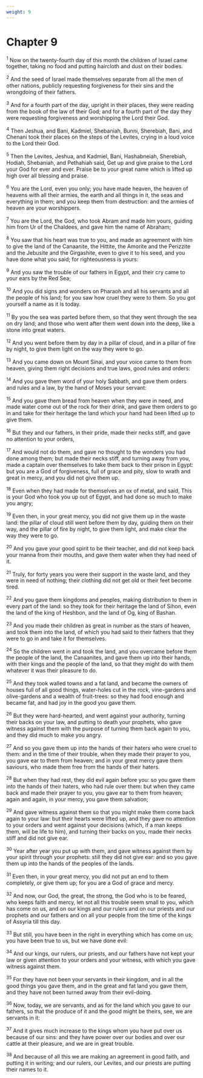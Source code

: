 ```yaml
---
weight: 9
---
```


# Chapter 9

<sup>1</sup> Now on the twenty-fourth day of this month the children of Israel came together, taking no food and putting haircloth and dust on their bodies. 

<sup>2</sup> And the seed of Israel made themselves separate from all the men of other nations, publicly requesting forgiveness for their sins and the wrongdoing of their fathers. 

<sup>3</sup> And for a fourth part of the day, upright in their places, they were reading from the book of the law of their God; and for a fourth part of the day they were requesting forgiveness and worshipping the Lord their God. 

<sup>4</sup> Then Jeshua, and Bani, Kadmiel, Shebaniah, Bunni, Sherebiah, Bani, and Chenani took their places on the steps of the Levites, crying in a loud voice to the Lord their God. 

<sup>5</sup> Then the Levites, Jeshua, and Kadmiel, Bani, Hashabneiah, Sherebiah, Hodiah, Shebaniah, and Pethahiah said, Get up and give praise to the Lord your God for ever and ever. Praise be to your great name which is lifted up high over all blessing and praise. 

<sup>6</sup> You are the Lord, even you only; you have made heaven, the heaven of heavens with all their armies, the earth and all things in it, the seas and everything in them; and you keep them from destruction: and the armies of heaven are your worshippers. 

<sup>7</sup> You are the Lord, the God, who took Abram and made him yours, guiding him from Ur of the Chaldees, and gave him the name of Abraham; 

<sup>8</sup> You saw that his heart was true to you, and made an agreement with him to give the land of the Canaanite, the Hittite, the Amorite and the Perizzite and the Jebusite and the Girgashite, even to give it to his seed, and you have done what you said; for righteousness is yours: 

<sup>9</sup> And you saw the trouble of our fathers in Egypt, and their cry came to your ears by the Red Sea; 

<sup>10</sup> And you did signs and wonders on Pharaoh and all his servants and all the people of his land; for you saw how cruel they were to them. So you got yourself a name as it is today. 

<sup>11</sup> By you the sea was parted before them, so that they went through the sea on dry land; and those who went after them went down into the deep, like a stone into great waters. 

<sup>12</sup> And you went before them by day in a pillar of cloud, and in a pillar of fire by night, to give them light on the way they were to go. 

<sup>13</sup> And you came down on Mount Sinai, and your voice came to them from heaven, giving them right decisions and true laws, good rules and orders: 

<sup>14</sup> And you gave them word of your holy Sabbath, and gave them orders and rules and a law, by the hand of Moses your servant: 

<sup>15</sup> And you gave them bread from heaven when they were in need, and made water come out of the rock for their drink, and gave them orders to go in and take for their heritage the land which your hand had been lifted up to give them. 

<sup>16</sup> But they and our fathers, in their pride, made their necks stiff, and gave no attention to your orders, 

<sup>17</sup> And would not do them, and gave no thought to the wonders you had done among them; but made their necks stiff, and turning away from you, made a captain over themselves to take them back to their prison in Egypt: but you are a God of forgiveness, full of grace and pity, slow to wrath and great in mercy, and you did not give them up. 

<sup>18</sup> Even when they had made for themselves an ox of metal, and said, This is your God who took you up out of Egypt, and had done so much to make you angry; 

<sup>19</sup> Even then, in your great mercy, you did not give them up in the waste land: the pillar of cloud still went before them by day, guiding them on their way, and the pillar of fire by night, to give them light, and make clear the way they were to go. 

<sup>20</sup> And you gave your good spirit to be their teacher, and did not keep back your manna from their mouths, and gave them water when they had need of it. 

<sup>21</sup> Truly, for forty years you were their support in the waste land, and they were in need of nothing; their clothing did not get old or their feet become tired. 

<sup>22</sup> And you gave them kingdoms and peoples, making distribution to them in every part of the land: so they took for their heritage the land of Sihon, even the land of the king of Heshbon, and the land of Og, king of Bashan. 

<sup>23</sup> And you made their children as great in number as the stars of heaven, and took them into the land, of which you had said to their fathers that they were to go in and take it for themselves. 

<sup>24</sup> So the children went in and took the land, and you overcame before them the people of the land, the Canaanites, and gave them up into their hands, with their kings and the people of the land, so that they might do with them whatever it was their pleasure to do. 

<sup>25</sup> And they took walled towns and a fat land, and became the owners of houses full of all good things, water-holes cut in the rock, vine-gardens and olive-gardens and a wealth of fruit-trees: so they had food enough and became fat, and had joy in the good you gave them. 

<sup>26</sup> But they were hard-hearted, and went against your authority, turning their backs on your law, and putting to death your prophets, who gave witness against them with the purpose of turning them back again to you, and they did much to make you angry. 

<sup>27</sup> And so you gave them up into the hands of their haters who were cruel to them: and in the time of their trouble, when they made their prayer to you, you gave ear to them from heaven; and in your great mercy gave them saviours, who made them free from the hands of their haters. 

<sup>28</sup> But when they had rest, they did evil again before you: so you gave them into the hands of their haters, who had rule over them: but when they came back and made their prayer to you, you gave ear to them from heaven; again and again, in your mercy, you gave them salvation; 

<sup>29</sup> And gave witness against them so that you might make them come back again to your law: but their hearts were lifted up, and they gave no attention to your orders and went against your decisions (which, if a man keeps them, will be life to him), and turning their backs on you, made their necks stiff and did not give ear. 

<sup>30</sup> Year after year you put up with them, and gave witness against them by your spirit through your prophets: still they did not give ear: and so you gave them up into the hands of the peoples of the lands. 

<sup>31</sup> Even then, in your great mercy, you did not put an end to them completely, or give them up; for you are a God of grace and mercy. 

<sup>32</sup> And now, our God, the great, the strong, the God who is to be feared, who keeps faith and mercy, let not all this trouble seem small to you, which has come on us, and on our kings and our rulers and on our priests and our prophets and our fathers and on all your people from the time of the kings of Assyria till this day. 

<sup>33</sup> But still, you have been in the right in everything which has come on us; you have been true to us, but we have done evil: 

<sup>34</sup> And our kings, our rulers, our priests, and our fathers have not kept your law or given attention to your orders and your witness, with which you gave witness against them. 

<sup>35</sup> For they have not been your servants in their kingdom, and in all the good things you gave them, and in the great and fat land you gave them, and they have not been turned away from their evil-doing. 

<sup>36</sup> Now, today, we are servants, and as for the land which you gave to our fathers, so that the produce of it and the good might be theirs, see, we are servants in it: 

<sup>37</sup> And it gives much increase to the kings whom you have put over us because of our sins: and they have power over our bodies and over our cattle at their pleasure, and we are in great trouble. 

<sup>38</sup> And because of all this we are making an agreement in good faith, and putting it in writing; and our rulers, our Levites, and our priests are putting their names to it. 


